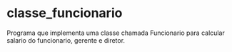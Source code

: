 # classe_funcionario

Programa que implementa uma classe chamada Funcionario para calcular
salario do funcionario, gerente e diretor.

